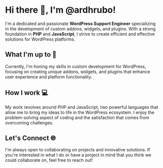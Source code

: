 # Hi there 👋, I'm @ardhrubo!

I'm a dedicated and passionate **WordPress Support Engineer** specializing in the development of custom addons, widgets, and plugins. With a strong foundation in **PHP** and **JavaScript**, I strive to create efficient and effective solutions for WordPress platforms.

## What I'm up to 🌱

Currently, I'm honing my skills in custom development for WordPress, focusing on creating unique addons, widgets, and plugins that enhance user experience and platform functionality.

## How I work 💻

My work revolves around PHP and JavaScript, two powerful languages that allow me to bring my ideas to life in the WordPress ecosystem. I enjoy the problem-solving aspect of coding and the satisfaction that comes from overcoming challenges.

## Let's Connect 🌐

I'm always open to collaborating on projects and innovative solutions. If you're interested in what I do or have a project in mind that you think we could collaborate on, feel free to reach out!
